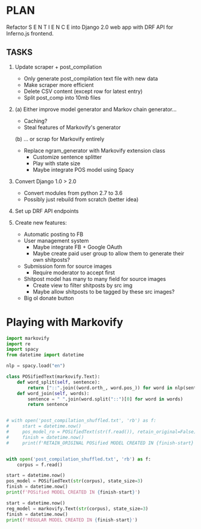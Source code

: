 # PLAN

Refactor S E N T I E N C E into Django 2.0 web app with DRF API for Inferno.js frontend.

## TASKS
1. Update scraper + post_compilation
	- Only generate post_compilation text file with new data
	- Make scraper more efficient
	- Delete CSV content (except row for latest entry)
	- Split post_comp into 10mb files 

2. (a) Either improve model generator and Markov chain generator... 
	- Caching?
	- Steal features of Markovify's generator

   (b) ... or scrap for Markovify entirely
   	- Replace ngram_generator with Markovify extension class
   		- Customize sentence splitter
   		- Play with state size
   		- Maybe integrate POS model using Spacy

3. Convert Django 1.0 > 2.0 
	- Convert modules from python 2.7 to 3.6
	- Possibly just rebuild from scratch (better idea)

4. Set up DRF API endpoints

5. Create new features:
	- Automatic posting to FB
	- User management system
		- Maybe integrate FB + Google OAuth
		- Maybe create paid user group to allow them to generate their own shitposts?
	- Submission form for source images
		- Require moderator to accept first 
	- Shitpost model has many to many field for source images 
		- Create view to filter shitposts by src img 
		- Maybe allow shitposts to be tagged by these src images?
	- Big ol donate button 


# Playing with Markovify
```py 
import markovify
import re
import spacy
from datetime import datetime

nlp = spacy.load("en")

class POSifiedText(markovify.Text):
    def word_split(self, sentence):
        return ["::".join((word.orth_, word.pos_)) for word in nlp(sentence)]
    def word_join(self, words):
        sentence = " ".join(word.split("::")[0] for word in words)
        return sentence


# with open('post_compilation_shuffled.txt', 'rb') as f:
#     start = datetime.now()
#     pos_model_ro = POSifiedText(str(f.read()), retain_original=False)
#     finish = datetime.now()
#     print(f'RETAIN_ORIGINAL POSified MODEL CREATED IN {finish-start}')


with open('post_compilation_shuffled.txt', 'rb') as f:
    corpus = f.read()

start = datetime.now()
pos_model = POSifiedText(str(corpus), state_size=3)
finish = datetime.now()
print(f'POSified MODEL CREATED IN {finish-start}')

start = datetime.now()
reg_model = markovify.Text(str(corpus), state_size=3)
finish = datetime.now()
print(f'REGULAR MODEL CREATED IN {finish-start}')
```